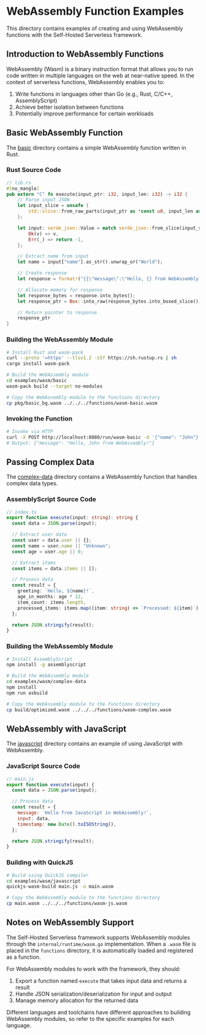 # WebAssembly Function Examples

This directory contains examples of creating and using WebAssembly functions with the Self-Hosted Serverless framework.

## Introduction to WebAssembly Functions

WebAssembly (Wasm) is a binary instruction format that allows you to run code written in multiple languages on the web at near-native speed. In the context of serverless functions, WebAssembly enables you to:

1. Write functions in languages other than Go (e.g., Rust, C/C++, AssemblyScript)
2. Achieve better isolation between functions
3. Potentially improve performance for certain workloads

## Basic WebAssembly Function

The [basic](./basic) directory contains a simple WebAssembly function written in Rust.

### Rust Source Code

```rust
// lib.rs
#[no_mangle]
pub extern "C" fn execute(input_ptr: i32, input_len: i32) -> i32 {
    // Parse input JSON
    let input_slice = unsafe {
        std::slice::from_raw_parts(input_ptr as *const u8, input_len as usize)
    };

    let input: serde_json::Value = match serde_json::from_slice(input_slice) {
        Ok(v) => v,
        Err(_) => return -1,
    };

    // Extract name from input
    let name = input["name"].as_str().unwrap_or("World");

    // Create response
    let response = format!("{{\"message\":\"Hello, {} from WebAssembly!\"}}", name);

    // Allocate memory for response
    let response_bytes = response.into_bytes();
    let response_ptr = Box::into_raw(response_bytes.into_boxed_slice()) as i32;

    // Return pointer to response
    response_ptr
}
```

### Building the WebAssembly Module

```sh
# Install Rust and wasm-pack
curl --proto '=https' --tlsv1.2 -sSf https://sh.rustup.rs | sh
cargo install wasm-pack

# Build the WebAssembly module
cd examples/wasm/basic
wasm-pack build --target no-modules

# Copy the WebAssembly module to the functions directory
cp pkg/basic_bg.wasm ../../../functions/wasm-basic.wasm
```

### Invoking the Function

```sh
# Invoke via HTTP
curl -X POST http://localhost:8080/run/wasm-basic -d '{"name": "John"}'
# Output: {"message": "Hello, John from WebAssembly!"}
```

## Passing Complex Data

The [complex-data](./complex-data) directory contains a WebAssembly function that handles complex data types.

### AssemblyScript Source Code

```typescript
// index.ts
export function execute(input: string): string {
  const data = JSON.parse(input);

  // Extract user data
  const user = data.user || {};
  const name = user.name || "Unknown";
  const age = user.age || 0;

  // Extract items
  const items = data.items || [];

  // Process data
  const result = {
    greeting: `Hello, ${name}!`,
    age_in_months: age * 12,
    item_count: items.length,
    processed_items: items.map((item: string) => `Processed: ${item}`),
  };

  return JSON.stringify(result);
}
```

### Building the WebAssembly Module

```sh
# Install AssemblyScript
npm install -g assemblyscript

# Build the WebAssembly module
cd examples/wasm/complex-data
npm install
npm run asbuild

# Copy the WebAssembly module to the functions directory
cp build/optimized.wasm ../../../functions/wasm-complex.wasm
```

## WebAssembly with JavaScript

The [javascript](./javascript) directory contains an example of using JavaScript with WebAssembly.

### JavaScript Source Code

```javascript
// main.js
export function execute(input) {
  const data = JSON.parse(input);

  // Process data
  const result = {
    message: `Hello from JavaScript in WebAssembly!`,
    input: data,
    timestamp: new Date().toISOString(),
  };

  return JSON.stringify(result);
}
```

### Building with QuickJS

```sh
# Build using QuickJS compiler
cd examples/wasm/javascript
quickjs-wasm-build main.js -o main.wasm

# Copy the WebAssembly module to the functions directory
cp main.wasm ../../../functions/wasm-js.wasm
```

## Notes on WebAssembly Support

The Self-Hosted Serverless framework supports WebAssembly modules through the `internal/runtime/wasm.go` implementation. When a `.wasm` file is placed in the `functions` directory, it is automatically loaded and registered as a function.

For WebAssembly modules to work with the framework, they should:

1. Export a function named `execute` that takes input data and returns a result
2. Handle JSON serialization/deserialization for input and output
3. Manage memory allocation for the returned data

Different languages and toolchains have different approaches to building WebAssembly modules, so refer to the specific examples for each language.
